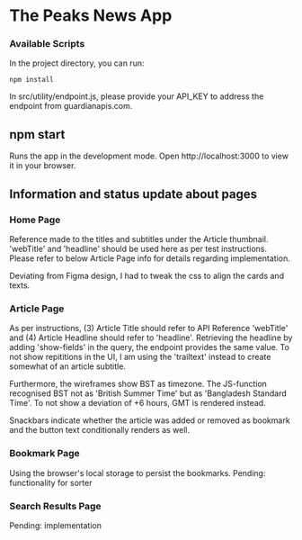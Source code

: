 # The Peaks News App

### Available Scripts

In the project directory, you can run:

```shell
npm install
```

In src/utility/endpoint.js, please provide your API_KEY to address the endpoint from guardianapis.com.

## npm start

Runs the app in the development mode.
Open http://localhost:3000 to view it in your browser.

## Information and status update about pages

### Home Page

Reference made to the titles and subtitles under the Article thumbnail. 'webTitle' and 'headline' should be used here as per test instructions. Please refer to below Article Page info for details regarding implementation.

Deviating from Figma design, I had to tweak the css to align the cards and texts.

### Article Page

As per instructions, (3) Article Title should refer to API Reference 'webTitle' and (4) Article Headline should refer to 'headline'. Retrieving the headline by adding 'show-fields' in the query, the endpoint provides the same value.
To not show repititions in the UI, I am using the 'trailtext' instead to create somewhat of an article subtitle.

Furthermore, the wireframes show BST as timezone. The JS-function recognised BST not as 'British Summer Time' but as 'Bangladesh Standard Time'.
To not show a deviation of +6 hours, GMT is rendered instead.

Snackbars indicate whether the article was added or removed as bookmark and the button text conditionally renders as well.

### Bookmark Page

Using the browser's local storage to persist the bookmarks.
Pending: functionality for sorter

### Search Results Page

Pending: implementation
